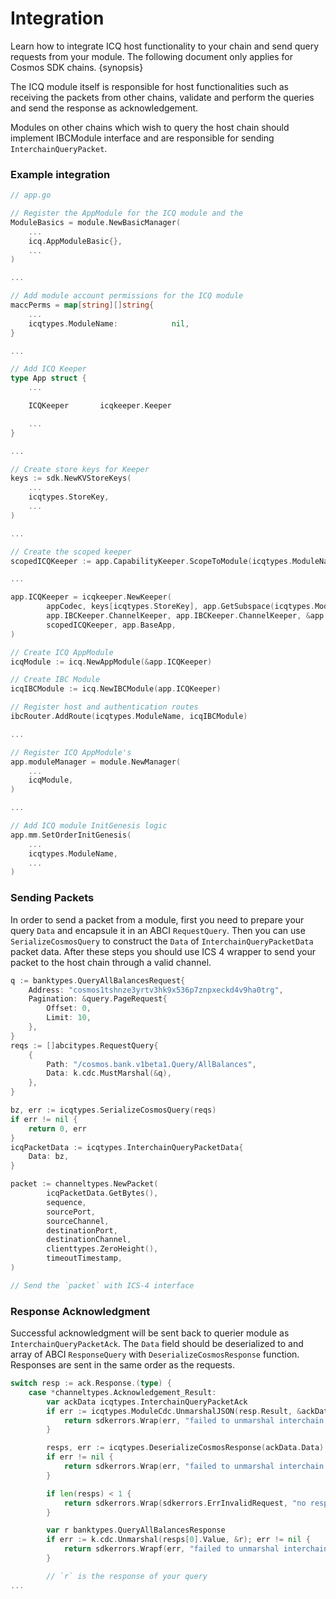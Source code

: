 <!--
order: 2
-->

# Integration

Learn how to integrate ICQ host functionality to your chain and send query requests from your module. The following document only applies for Cosmos SDK chains. {synopsis}

The ICQ module itself is responsible for host functionalities such as receiving the packets from other chains, validate and perform the queries and send the response as acknowledgement.

Modules on other chains which wish to query the host chain should implement IBCModule interface and are responsible for sending `InterchainQueryPacket`. 


### Example integration

```go
// app.go

// Register the AppModule for the ICQ module and the
ModuleBasics = module.NewBasicManager(
    ...
    icq.AppModuleBasic{},
    ...
)

... 

// Add module account permissions for the ICQ module
maccPerms = map[string][]string{
    ...
    icqtypes.ModuleName:            nil,
}

...

// Add ICQ Keeper
type App struct {
    ...

    ICQKeeper       icqkeeper.Keeper

    ...
}

...

// Create store keys for Keeper
keys := sdk.NewKVStoreKeys(
    ...
    icqtypes.StoreKey,
    ...
)

... 

// Create the scoped keeper
scopedICQKeeper := app.CapabilityKeeper.ScopeToModule(icqtypes.ModuleName)

...

app.ICQKeeper = icqkeeper.NewKeeper(
		appCodec, keys[icqtypes.StoreKey], app.GetSubspace(icqtypes.ModuleName),
		app.IBCKeeper.ChannelKeeper, app.IBCKeeper.ChannelKeeper, &app.IBCKeeper.PortKeeper,
		scopedICQKeeper, app.BaseApp,
)

// Create ICQ AppModule
icqModule := icq.NewAppModule(&app.ICQKeeper)

// Create IBC Module
icqIBCModule := icq.NewIBCModule(app.ICQKeeper)

// Register host and authentication routes
ibcRouter.AddRoute(icqtypes.ModuleName, icqIBCModule)

...

// Register ICQ AppModule's
app.moduleManager = module.NewManager(
    ...
    icqModule,
)

...

// Add ICQ module InitGenesis logic
app.mm.SetOrderInitGenesis(
    ...
    icqtypes.ModuleName,
    ...
)
```

### Sending Packets

In order to send a packet from a module, first you need to prepare your query `Data` and encapsule it in an ABCI `RequestQuery`. Then you can use `SerializeCosmosQuery` to construct the `Data` of `InterchainQueryPacketData` packet data. After these steps you should use ICS 4 wrapper to send your packet to the host chain through a valid channel.

```go
q := banktypes.QueryAllBalancesRequest{
    Address: "cosmos1tshnze3yrtv3hk9x536p7znpxeckd4v9ha0trg",
    Pagination: &query.PageRequest{
        Offset: 0,
        Limit: 10,
    },
}
reqs := []abcitypes.RequestQuery{
	{
		Path: "/cosmos.bank.v1beta1.Query/AllBalances",
		Data: k.cdc.MustMarshal(&q),
	},
}

bz, err := icqtypes.SerializeCosmosQuery(reqs)
if err != nil {
	return 0, err
}
icqPacketData := icqtypes.InterchainQueryPacketData{
	Data: bz,
}

packet := channeltypes.NewPacket(
		icqPacketData.GetBytes(),
		sequence,
		sourcePort,
		sourceChannel,
		destinationPort,
		destinationChannel,
		clienttypes.ZeroHeight(),
		timeoutTimestamp,
)

// Send the `packet` with ICS-4 interface
```

### Response Acknowledgment

Successful acknowledgment will be sent back to querier module as `InterchainQueryPacketAck`. The `Data` field should be deserialized to and array of ABCI `ResponseQuery` with `DeserializeCosmosResponse` function. Responses are sent in the same order as the requests.

```go
switch resp := ack.Response.(type) {
	case *channeltypes.Acknowledgement_Result:
		var ackData icqtypes.InterchainQueryPacketAck
		if err := icqtypes.ModuleCdc.UnmarshalJSON(resp.Result, &ackData); err != nil {
			return sdkerrors.Wrap(err, "failed to unmarshal interchain query packet ack")
		}

        resps, err := icqtypes.DeserializeCosmosResponse(ackData.Data)
        if err != nil {
            return sdkerrors.Wrap(err, "failed to unmarshal interchain query packet ack to cosmos response")
        }

		if len(resps) < 1 {
			return sdkerrors.Wrap(sdkerrors.ErrInvalidRequest, "no responses in interchain query packet ack")
		}

		var r banktypes.QueryAllBalancesResponse
		if err := k.cdc.Unmarshal(resps[0].Value, &r); err != nil {
			return sdkerrors.Wrapf(err, "failed to unmarshal interchain query response to type %T", resp)
		}

        // `r` is the response of your query
...
```